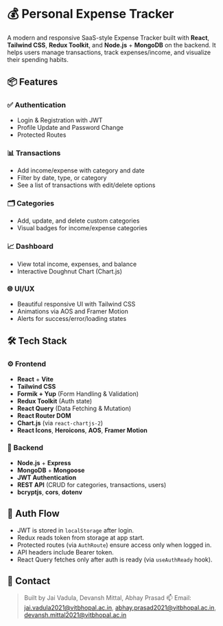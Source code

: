 # 💰 Personal Expense Tracker

A modern and responsive SaaS-style Expense Tracker built with **React**, **Tailwind CSS**, **Redux Toolkit**, and **Node.js** + **MongoDB** on the backend. It helps users manage transactions, track expenses/income, and visualize their spending habits.


## 📦 Features

### ✅ Authentication
- Login & Registration with JWT
- Profile Update and Password Change
- Protected Routes

### 📊 Transactions
- Add income/expense with category and date
- Filter by date, type, or category
- See a list of transactions with edit/delete options

### 🗂 Categories
- Add, update, and delete custom categories
- Visual badges for income/expense categories

### 📈 Dashboard
- View total income, expenses, and balance
- Interactive Doughnut Chart (Chart.js)

### 🌐 UI/UX
- Beautiful responsive UI with Tailwind CSS
- Animations via AOS and Framer Motion
- Alerts for success/error/loading states



## 🛠️ Tech Stack

### ⚙️ Frontend
- **React** + **Vite**
- **Tailwind CSS**
- **Formik + Yup** (Form Handling & Validation)
- **Redux Toolkit** (Auth state)
- **React Query** (Data Fetching & Mutation)
- **React Router DOM**
- **Chart.js** (via `react-chartjs-2`)
- **React Icons**, **Heroicons**, **AOS**, **Framer Motion**

### 🔧 Backend
- **Node.js** + **Express**
- **MongoDB** + **Mongoose**
- **JWT Authentication**
- **REST API** (CRUD for categories, transactions, users)
- **bcryptjs**, **cors**, **dotenv**


## 🔐 Auth Flow

- JWT is stored in `localStorage` after login.
- Redux reads token from storage at app start.
- Protected routes (via `AuthRoute`) ensure access only when logged in.
- API headers include Bearer token.
- React Query fetches only after auth is ready (via `useAuthReady` hook).



## 📧 Contact

> Built by Jai Vadula, Devansh Mittal, Abhay Prasad
> 📫 Email: jai.vadula2021@vitbhopal.ac.in, abhay.prasad2021@vitbhopal.ac.in, devansh.mittal2021@vitbhopal.ac.in


